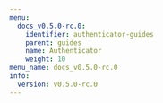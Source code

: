 ```yaml
---
menu:
  docs_v0.5.0-rc.0:
    identifier: authenticator-guides
    parent: guides
    name: Authenticator
    weight: 10
menu_name: docs_v0.5.0-rc.0
info:
  version: v0.5.0-rc.0
---
```


